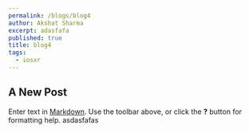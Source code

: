 ```yaml
---
permalink: /blogs/blog4
author: Akshat Sharma
excerpt: adasfafa
published: true
title: blog4
tags: 
  - iosxr
---
```

## A New Post

Enter text in [Markdown](http://daringfireball.net/projects/markdown/). Use the toolbar above, or click the **?** button for formatting help.
asdasfafas
